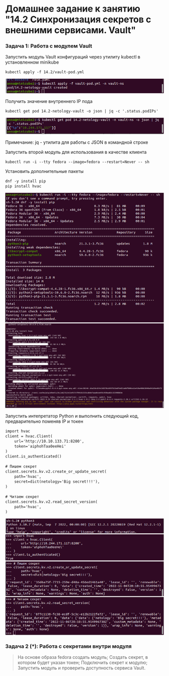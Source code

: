 # Домашнее задание к занятию "14.2 Синхронизация секретов с внешними сервисами. Vault"

### Задача 1: Работа с модулем Vault

Запустить модуль Vault конфигураций через утилиту kubectl в установленном minikube

```
kubectl apply -f 14.2/vault-pod.yml
```
![ ](kub14_02_01.png)

Получить значение внутреннего IP пода
```
kubectl get pod 14.2-netology-vault -o json | jq -c '.status.podIPs'
```
![ ](kub14_02_02.png)

Примечание: jq - утилита для работы с JSON в командной строке

Запустить второй модуль для использования в качестве клиента
```
kubectl run -i --tty fedora --image=fedora --restart=Never -- sh
```

Установить дополнительные пакеты
```
dnf -y install pip
pip install hvac
```
![ ](kub14_02_03.png)
![ ](kub14_02_04.png)

Запустить интепретатор Python и выполнить следующий код, предварительно поменяв IP и токен
```
import hvac
client = hvac.Client(
    url='http://10.10.133.71:8200',
    token='aiphohTaa0eeHei'
)
client.is_authenticated()

# Пишем секрет
client.secrets.kv.v2.create_or_update_secret(
    path='hvac',
    secret=dict(netology='Big secret!!!'),
)

# Читаем секрет
client.secrets.kv.v2.read_secret_version(
    path='hvac',
)
```
![ ](kub14_02_05.png)
![ ](kub14_02_06.png)
![ ](kub14_02_07.png)
![ ](kub14_02_08.png)


### Задача 2 (*): Работа с секретами внутри модуля

> На основе образа fedora создать модуль;
> Создать секрет, в котором будет указан токен;
> Подключить секрет к модулю;
> Запустить модуль и проверить доступность сервиса Vault.